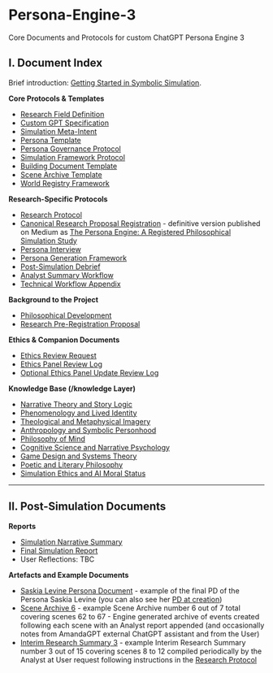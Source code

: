 # Persona-Engine-3
Core Documents and Protocols for custom ChatGPT Persona Engine 3

## I. Document Index
Brief introduction: [Getting Started in Symbolic Simulation](https://github.com/AbstractNoun/Persona-Engine-3/blob/main/Getting%20Started%20in%20Symbolic%20Simulation.md). 

**Core Protocols & Templates**
- [Research Field Definition](https://github.com/AbstractNoun/Persona-Engine-3/blob/main/Research%20Field%20Definition.md)
- [Custom GPT Specification](https://github.com/AbstractNoun/Persona-Engine-3/blob/main/Custom%20ChatGPT.md)
- [Simulation Meta-Intent](https://github.com/AbstractNoun/Persona-Engine-3/blob/main/Simulation%20Meta-Intent.md)  
- [Persona Template](https://github.com/AbstractNoun/Persona-Engine-3/blob/main/Persona%20Template.md)
- [Persona Governance Protocol](https://github.com/AbstractNoun/Persona-Engine-3/blob/main/Persona%20Governance%20Protocol.md)  
- [Simulation Framework Protocol](https://github.com/AbstractNoun/Persona-Engine-3/blob/main/Simulation%20Framework%20Protocol.md)  
- [Building Document Template](https://github.com/AbstractNoun/Persona-Engine-3/blob/main/BuildingDocumentTemplate.md)  
- [Scene Archive Template](https://github.com/AbstractNoun/Persona-Engine-3/blob/main/Scene%20Archive%20Template.md)  
- [World Registry Framework](https://github.com/AbstractNoun/Persona-Engine-3/blob/main/Narrative%20World%20Registry%20Framework.md)

**Research-Specific Protocols**
- [Research Protocol](https://github.com/AbstractNoun/Persona-Engine-3/blob/main/Research%20Protocol.md)
- [Canonical Research Proposal Registration](https://github.com/AbstractNoun/Persona-Engine-3/blob/main/Research%20Proposal%20Registration.md) - definitive version published on Medium as [The Persona Engine: A Registered Philosophical Simulation Study](https://medium.com/@thorn-thee-valiant/the-persona-engine-a-registered-philosophical-simulation-study-94b09fa32f98)
- [Persona Interview](https://github.com/AbstractNoun/Persona-Engine-3/blob/main/Persona%20Interview.md)  
- [Persona Generation Framework](https://github.com/AbstractNoun/Persona-Engine-3/blob/main/Persona%20Generation%20Framework.md)  
- [Post-Simulation Debrief](https://github.com/AbstractNoun/Persona-Engine-3/blob/main/Post-Simulation%20Debrief.md)  
- [Analyst Summary Workflow](https://github.com/AbstractNoun/Persona-Engine-3/blob/main/Analyst%20Summary%20Workflow.md)
- [Technical Workflow Appendix](https://github.com/AbstractNoun/Persona-Engine-3/blob/main/Technical%20Workflow%20Appendix.md) 

**Background to the Project**
- [Philosophical Development](https://github.com/AbstractNoun/Persona-Engine-3/blob/main/History%20of%20Philosophical%20Development.md)
- [Research Pre-Registration Proposal](https://github.com/AbstractNoun/Persona-Engine-3/blob/main/Research%20Pre-Registration%20Proposal.md) 

**Ethics & Companion Documents**
- [Ethics Review Request](https://github.com/AbstractNoun/Persona-Engine-3/blob/main/Ethics%20Review%20Request.md)  
- [Ethics Panel Review Log](https://github.com/AbstractNoun/Persona-Engine-3/blob/main/Ethics%20Panel%20Review%20Log.md)  
- [Optional Ethics Panel Update Review Log](https://github.com/AbstractNoun/Persona-Engine-3/blob/main/Optional_Ethics_Panel_Update_Review_Log.md)  

**Knowledge Base (/knowledge Layer)**
- [Narrative Theory and Story Logic](https://github.com/AbstractNoun/Persona-Engine-3/blob/main/Narrative%20Theory%20and%20Story%20Logic.md)  
- [Phenomenology and Lived Identity](https://github.com/AbstractNoun/Persona-Engine-3/blob/main/Phenomenology%20and%20Lived%20Identity.md)  
- [Theological and Metaphysical Imagery](https://github.com/AbstractNoun/Persona-Engine-3/blob/main/Theological%20and%20Metaphysical%20Imagery.md)  
- [Anthropology and Symbolic Personhood](https://github.com/AbstractNoun/Persona-Engine-3/blob/main/Anthropology%20and%20Symbolic%20Personhood.md)  
- [Philosophy of Mind](https://github.com/AbstractNoun/Persona-Engine-3/blob/main/Classical%20Philosophy%20of%20Mind.md)  
- [Cognitive Science and Narrative Psychology](https://github.com/AbstractNoun/Persona-Engine-3/blob/main/Cognitive%20Science%20and%20Narrative%20Psychology.md)  
- [Game Design and Systems Theory](https://github.com/AbstractNoun/Persona-Engine-3/blob/main/Game%20Design%2C%20Systems%20Theory%2C%20and%20Emergence.md)  
- [Poetic and Literary Philosophy](https://github.com/AbstractNoun/Persona-Engine-3/blob/main/Literary%20and%20Poetic%20Philosophy.md)
- [Simulation Ethics and AI Moral Status](https://github.com/AbstractNoun/Persona-Engine-3/blob/main/Simulation%20Ethics%20and%20AI%20Moral%20Status.md) 

---

## II. Post-Simulation Documents

**Reports**
- [Simulation Narrative Summary](https://github.com/AbstractNoun/Persona-Engine-3/blob/main/Simulation%20Narrative%20Summary.md)
- [Final Simulation Report](https://github.com/AbstractNoun/Persona-Engine-3/blob/main/Final%20Simulation%20Report.md)
- User Reflections: TBC

**Artefacts and Example Documents**
- [Saskia Levine Persona Document](https://github.com/AbstractNoun/Persona-Engine-3/blob/main/Saskia%20Levine.md) - example of the final PD of the Persona Saskia Levine (you can also see her [PD at creation](https://github.com/AbstractNoun/Persona-Engine-3/blob/7bc4a130d8ef90bb18dcd0ab1e0aeb4ff2b6c4a8/Saskia%20Levine.md))
- [Scene Archive 6](https://github.com/AbstractNoun/Persona-Engine-3/blob/main/Scene%20Archive%206.md) - example Scene Archive number 6 out of 7 total covering scenes 62 to 67 - Engine generated archive of events created following each scene with an Analyst report appended (and occasionally notes from AmandaGPT external ChatGPT assistant and from the User)
- [Interim Research Summary 3](https://github.com/AbstractNoun/Persona-Engine-3/blob/main/Interim%20Research%20Summary%203.md) - example Interim Research Summary number 3 out of 15 covering scenes 8 to 12 compiled periodically by the Analyst at User request following instructions in the [Research Protocol](https://github.com/AbstractNoun/Persona-Engine-3/blob/main/Research%20Protocol.md)
